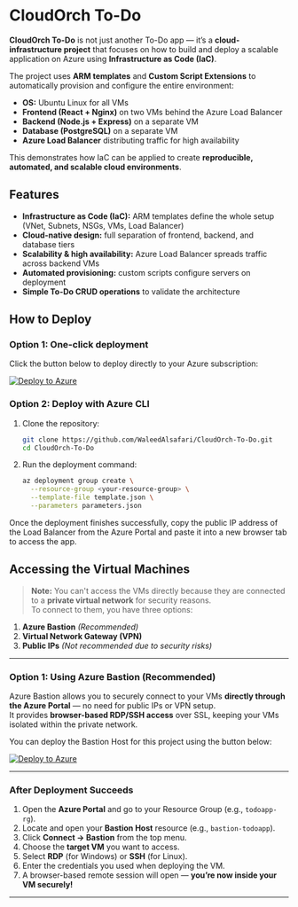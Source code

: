 # CloudOrch To-Do

**CloudOrch To-Do** is not just another To-Do app — it’s a **cloud-infrastructure project** that focuses on how to build and deploy a scalable application on Azure using **Infrastructure as Code (IaC)**.

The project uses **ARM templates** and **Custom Script Extensions** to automatically provision and configure the entire environment:

* **OS:** Ubuntu Linux for all VMs  
* **Frontend (React + Nginx)** on two VMs behind the Azure Load Balancer 
* **Backend (Node.js + Express)** on a separate VM
* **Database (PostgreSQL)** on a separate VM
* **Azure Load Balancer** distributing traffic for high availability

This demonstrates how IaC can be applied to create **reproducible, automated, and scalable cloud environments**.

## Features

* **Infrastructure as Code (IaC):** ARM templates define the whole setup (VNet, Subnets, NSGs, VMs, Load Balancer)
* **Cloud-native design:** full separation of frontend, backend, and database tiers
* **Scalability & high availability:** Azure Load Balancer spreads traffic across backend VMs
* **Automated provisioning:** custom scripts configure servers on deployment
* **Simple To-Do CRUD operations** to validate the architecture

## How to Deploy

### Option 1: One-click deployment

Click the button below to deploy directly to your Azure subscription:

[![Deploy to Azure](https://aka.ms/deploytoazurebutton)](
https://portal.azure.com/#create/Microsoft.Template/uri/https%3A%2F%2Fraw.githubusercontent.com%2FWaleedAlsafari%2FCloudOrch-To-Do%2Frefs%2Fheads%2Fmain%2Finfrastructure%2Ftemplate.json)


### Option 2: Deploy with Azure CLI

1. Clone the repository:

   ```bash
   git clone https://github.com/WaleedAlsafari/CloudOrch-To-Do.git
   cd CloudOrch-To-Do
   ```
2. Run the deployment command:

   ```bash
   az deployment group create \
     --resource-group <your-resource-group> \
     --template-file template.json \
     --parameters parameters.json
   ```

Once the deployment finishes successfully, copy the public IP address of the Load Balancer from the Azure Portal and paste it into a new browser tab to access the app.

## Accessing the Virtual Machines

> **Note:** You can't access the VMs directly because they are connected to a **private virtual network** for security reasons.  
> To connect to them, you have three options:

1. **Azure Bastion** *(Recommended)*  
2. **Virtual Network Gateway (VPN)**  
3. **Public IPs** *(Not recommended due to security risks)*

---

### Option 1: Using Azure Bastion (Recommended)

Azure Bastion allows you to securely connect to your VMs **directly through the Azure Portal** — no need for public IPs or VPN setup.  
It provides **browser-based RDP/SSH access** over SSL, keeping your VMs isolated within the private network.

You can deploy the Bastion Host for this project using the button below:

[![Deploy to Azure](https://aka.ms/deploytoazurebutton)](https://portal.azure.com/#create/Microsoft.Template/uri/https%3A%2F%2Fraw.githubusercontent.com%2FWaleedAlsafari%2FCloudOrch-ToDo%2Fmain%2Farm-templates%2Fbastion-template.json)

---

### After Deployment Succeeds

1. Open the **Azure Portal** and go to your Resource Group (e.g., `todoapp-rg`).  
2. Locate and open your **Bastion Host** resource (e.g., `bastion-todoapp`).  
3. Click **Connect → Bastion** from the top menu.  
4. Choose the **target VM** you want to access.  
5. Select **RDP** (for Windows) or **SSH** (for Linux).  
6. Enter the credentials you used when deploying the VM.  
7. A browser-based remote session will open — **you’re now inside your VM securely!** 

---


